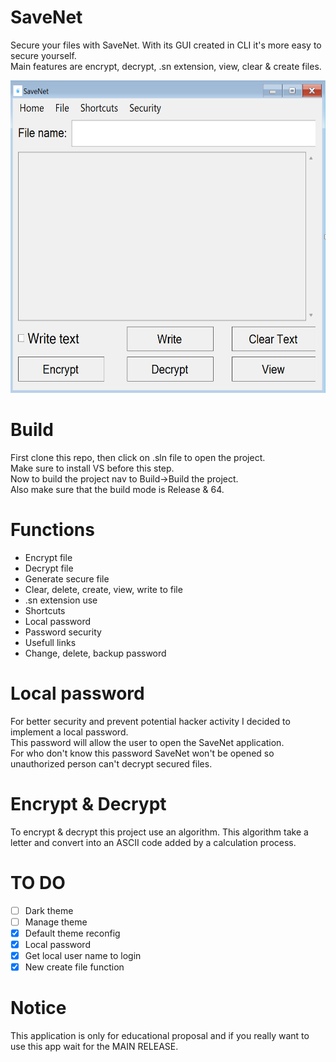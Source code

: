 # SaveNet

Secure your files with SaveNet. With its GUI created in CLI it's more easy to secure yourself.\
Main features are encrypt, decrypt, .sn extension, view, clear & create files.
<p align="center">
<img src="SaveNet/src/assets/sw.png" width="600px" height="500px">
</p>

# Build

First clone this repo, then click on .sln file to open the project.\
Make sure to install VS before this step.\
Now to build the project nav to Build->Build the project.\
Also make sure that the build mode is Release & 64.

# Functions

- Encrypt file
- Decrypt file
- Generate secure file
- Clear, delete, create, view, write to file
- .sn extension use
- Shortcuts
- Local password
- Password security
- Usefull links
- Change, delete, backup password

# Local password

For better security and prevent potential hacker activity I decided to implement a local password.\
This password will allow the user to open the SaveNet application.\
For who don't know this password SaveNet won't be opened so unauthorized person can't decrypt secured files.

# Encrypt & Decrypt

To encrypt & decrypt this project use an algorithm.
This algorithm take a letter and convert into an ASCII code added by a calculation process.

# TO DO

- [ ] Dark theme
- [ ] Manage theme
- [x] Default theme reconfig
- [x] Local password
- [x] Get local user name to login
- [x] New create file function
# Notice

This application is only for educational proposal and if you really want to use this app wait for the MAIN RELEASE.
